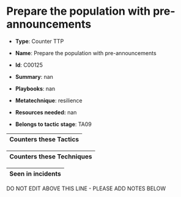 # Prepare the population with pre-announcements

* **Type**: Counter TTP

* **Name**: Prepare the population with pre-announcements

* **Id**: C00125

* **Summary**: nan

* **Playbooks**: nan

* **Metatechnique**: resilience

* **Resources needed:** nan

* **Belongs to tactic stage**: TA09


| Counters these Tactics |
| ---------------------- |



| Counters these Techniques |
| ------------------------- |



| Seen in incidents |
| ----------------- |


DO NOT EDIT ABOVE THIS LINE - PLEASE ADD NOTES BELOW